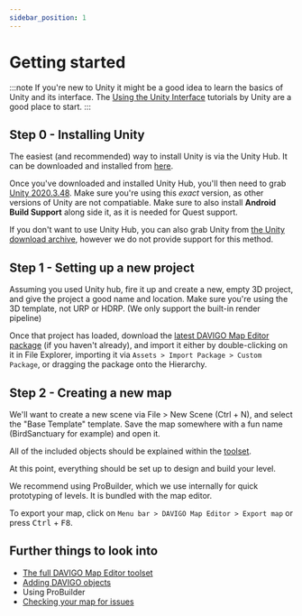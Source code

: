 ```yaml
---
sidebar_position: 1
---
```

# Getting started

:::note
If you're new to Unity it might be a good idea to learn the basics of Unity and its interface.
The [Using the Unity Interface](https://learn.unity.com/tutorial/using-the-unity-interface?uv=2020.3) tutorials by Unity are a good place to start.
:::

## Step 0 - Installing Unity

The easiest (and recommended) way to install Unity is via the Unity Hub. 
It can be downloaded and installed from [here](https://unity3d.com/get-unity/download/archive).

Once you've downloaded and installed Unity Hub, you'll then need to grab [Unity 2020.3.48](unityhub://2020.3.48f1/b805b124c6b7). 
Make sure you're using this *exact* version, as other versions of Unity are not compatiable. 
Make sure to also install **Android Build Support** along side it, as it is needed for Quest support.

If you don't want to use Unity Hub, you can also grab Unity from [the Unity download archive](https://unity3d.com/get-unity/download/archive), however we do not provide support for this method. 

## Step 1 - Setting up a new project

Assuming you used Unity hub, fire it up and create a new, empty 3D project, and give the project a good name and location. 
Make sure you're using the 3D template, not URP or HDRP. (We only support the built-in render pipeline)

Once that project has loaded, download the [latest DAVIGO Map Editor package](https://davigo.page.link/govigedit-latest)
(if you haven't already), and import it either by double-clicking on it in File Explorer, importing it via `Assets > Import Package > Custom Package`, or dragging the package onto the Hierarchy. 

## Step 2 - Creating a new map

We'll want to create a new scene via File > New Scene (Ctrl + N), and select the "Base Template" template. Save the map somewhere with a fun name (BirdSanctuary for example) and open it. 

All of the included objects should be explained within the [toolset](/govigedit/toolset/components). 

At this point, everything should be set up to design and build your level. 

We recommend using ProBuilder, which we use internally for quick prototyping of levels. It is bundled with the map editor. 

To export your map, click on `Menu bar > DAVIGO Map Editor > Export map` or press <kbd>Ctrl</kbd> + <kbd>F8</kbd>. 

## Further things to look into

* [The full DAVIGO Map Editor toolset](/govigedit/toolset/components)
* [Adding DAVIGO objects](/govigedit/toolset/editor-windows/asset-browser)
* Using ProBuilder
* [Checking your map for issues](/govigedit/toolset/editor-windows/map-issues)
